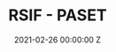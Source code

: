 ---
title:  RSIF - PASET
date: 2021-02-26 00:00:00 Z
layout: sito
type: studio
image: "/assets/foto/studio/paset.jpg"
kind: Web Development
link: https://www.rsif-paset.org
---